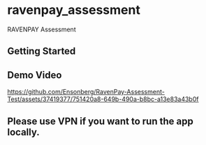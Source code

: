 # ravenpay_assessment

RAVENPAY Assessment

## Getting Started

## Demo Video

https://github.com/Ensonberg/RavenPay-Assessment-Test/assets/37419377/751420a8-649b-490a-b8bc-a13e83a43b0f

## Please use VPN if you want to run the app locally.








